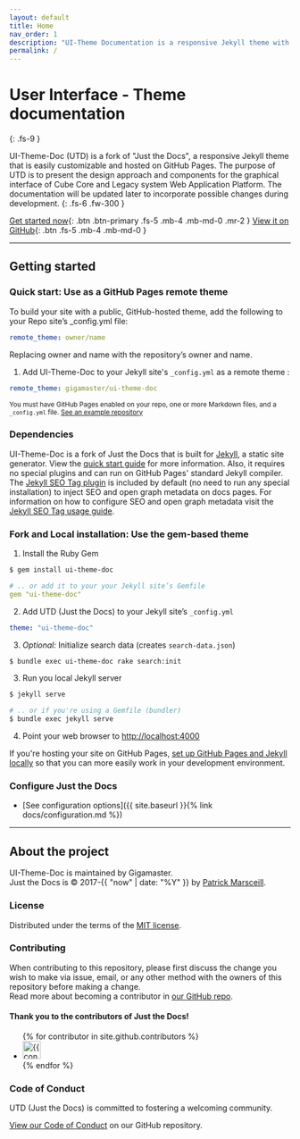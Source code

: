 ```yaml
---
layout: default
title: Home
nav_order: 1
description: "UI-Theme Documentation is a responsive Jekyll theme with built-in search that is easily customizable and hosted on GitHub Pages."
permalink: /
---
```


# User Interface - Theme documentation
{: .fs-9 }

UI-Theme-Doc (UTD) is a fork of "Just the Docs", a responsive Jekyll theme that is easily customizable and hosted on GitHub Pages. The purpose of UTD is to present the design approach and components for the graphical interface of Cube Core and Legacy system Web Application Platform. The documentation will be updated later to incorporate possible changes during development.
{: .fs-6 .fw-300 }

[Get started now](#getting-started){: .btn .btn-primary .fs-5 .mb-4 .mb-md-0 .mr-2 } [View it on GitHub](https://github.com/gigamaster/ui-theme-doc){: .btn .fs-5 .mb-4 .mb-md-0 }

---

## Getting started

### Quick start: Use as a GitHub Pages remote theme

To build your site with a public, GitHub-hosted theme, add the following to your Repo site’s _config.yml file:  

```yaml
remote_theme: owner/name
```  

Replacing owner and name with the repository’s owner and name.  

1. Add UI-Theme-Doc to your Jekyll site's `_config.yml` as a remote theme :  

```yaml
remote_theme: gigamaster/ui-theme-doc
```
<small>You must have GitHub Pages enabled on your repo, one or more Markdown files, and a `_config.yml` file. [See an example repository](https://github.com/xoopscube/themes)</small>

### Dependencies

UI-Theme-Doc is a fork of Just the Docs that is built for [Jekyll](https://jekyllrb.com), a static site generator. View the [quick start guide](https://jekyllrb.com/docs/) for more information. Also, it requires no special plugins and can run on GitHub Pages' standard Jekyll compiler. The [Jekyll SEO Tag plugin](https://github.com/jekyll/jekyll-seo-tag) is included by default (no need to run any special installation) to inject SEO and open graph metadata on docs pages. For information on how to configure SEO and open graph metadata visit the [Jekyll SEO Tag usage guide](https://jekyll.github.io/jekyll-seo-tag/usage/).

### Fork and Local installation: Use the gem-based theme

1. Install the Ruby Gem
```bash
$ gem install ui-theme-doc
```
```yaml
# .. or add it to your your Jekyll site’s Gemfile
gem "ui-theme-doc"
```
2. Add UTD (Just the Docs) to your Jekyll site’s `_config.yml`
```yaml
theme: "ui-theme-doc"
```
3. _Optional:_ Initialize search data (creates `search-data.json`)
```bash
$ bundle exec ui-theme-doc rake search:init
```
3. Run you local Jekyll server
```bash
$ jekyll serve
```
```bash
# .. or if you're using a Gemfile (bundler)
$ bundle exec jekyll serve
```
4. Point your web browser to [http://localhost:4000](http://localhost:4000)

If you're hosting your site on GitHub Pages, [set up GitHub Pages and Jekyll locally](https://help.github.com/en/articles/setting-up-your-github-pages-site-locally-with-jekyll) so that you can more easily work in your development environment.

### Configure Just the Docs

- [See configuration options]({{ site.baseurl }}{% link docs/configuration.md %})

---

## About the project

UI-Theme-Doc is maintained by Gigamaster.  
Just the Docs is &copy; 2017-{{ "now" | date: "%Y" }} by [Patrick Marsceill](http://patrickmarsceill.com).

### License

Distributed under the terms of the [MIT license](https://opensource.org/licenses/MIT).

### Contributing

When contributing to this repository, please first discuss the change you wish to make via issue,
email, or any other method with the owners of this repository before making a change.  
Read more about becoming a contributor in [our GitHub repo](https://github.com/gigamaster/ui-theme-doc#contributing).

#### Thank you to the contributors of Just the Docs!

<ul class="list-style-none">
{% for contributor in site.github.contributors %}
  <li class="d-inline-block mr-1">
     <a href="{{ contributor.html_url }}"><img src="{{ contributor.avatar_url }}" width="32" height="32" alt="{{ contributor.login }}"/></a>
  </li>
{% endfor %}
</ul>

### Code of Conduct

UTD (Just the Docs) is committed to fostering a welcoming community.

[View our Code of Conduct](https://github.com/gigamaster/ui-theme-doc/tree/main/CODE_OF_CONDUCT.md) on our GitHub repository.
